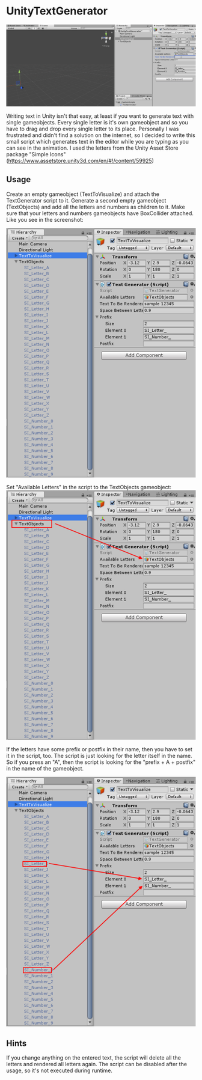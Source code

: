 # UnityTextGenerator

![alt-text](https://github.com/isenmann/UnityTextGenerator/raw/master/Screenshot/sample.gif "gif animation")

Writing text in Unity isn't that easy, at least if you want to generate text with single gameobjects. Every single letter is it's own gameobject and so you have to drag and drop every single letter to its place. 
Personally I was frustrated and didn't find a solution on the internet, so I decided to write this small script which generates text in the editor while you are typing as you can see in the animation.
I used the letters from the Unity Asset Store package "Simple Icons" (https://www.assetstore.unity3d.com/en/#!/content/59925)

## Usage

Create an empty gameobject (TextToVisualize) and attach the TextGenerator script to it. Generate a second empty gameobject (TextObjects) and add all the letters and numbers as children to it. Make sure that your letters and numbers gameobjects have BoxCollider attached. Like you see in the screenshot:

![alt-text](https://github.com/isenmann/UnityTextGenerator/raw/master/Screenshot/textobjects.png "editor screenshots")

Set "Available Letters" in the script to the TextObjects gameobject:
![alt-text](https://github.com/isenmann/UnityTextGenerator/raw/master/Screenshot/textobjects_1.png "editor screenshots")

If the letters have some prefix or postfix in their name, then you have to set it in the script, too. The script is just looking for the letter itself in the name. So if you press an "A", then the script is looking for the "prefix + A + postfix" in the name of the gameobject.

![alt-text](https://github.com/isenmann/UnityTextGenerator/raw/master/Screenshot/textobjects_2.png "editor screenshots")


## Hints
If you change anything on the entered text, the script will delete all the letters and rendered all letters again. The script can be disabled after the usage, so it's not executed during runtime.
